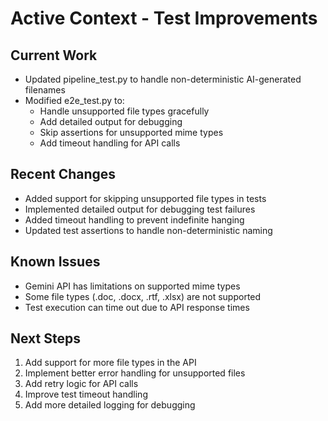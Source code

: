 # Active Context - Test Improvements

## Current Work
- Updated pipeline_test.py to handle non-deterministic AI-generated filenames
- Modified e2e_test.py to:
  - Handle unsupported file types gracefully
  - Add detailed output for debugging
  - Skip assertions for unsupported mime types
  - Add timeout handling for API calls

## Recent Changes
- Added support for skipping unsupported file types in tests
- Implemented detailed output for debugging test failures
- Added timeout handling to prevent indefinite hanging
- Updated test assertions to handle non-deterministic naming

## Known Issues
- Gemini API has limitations on supported mime types
- Some file types (.doc, .docx, .rtf, .xlsx) are not supported
- Test execution can time out due to API response times

## Next Steps
1. Add support for more file types in the API
2. Implement better error handling for unsupported files
3. Add retry logic for API calls
4. Improve test timeout handling
5. Add more detailed logging for debugging
